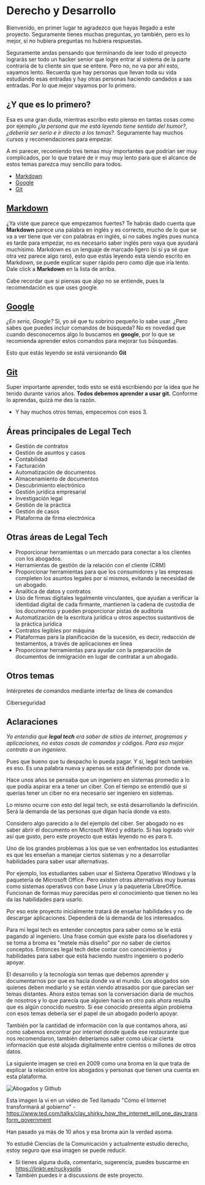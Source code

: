 # Derecho y Desarrollo

Bienvenido, en primer lugar te agradezco que hayas llegado a este proyecto. Seguramente tienes muchas preguntas, yo también, pero es lo mejor, si no hubiera preguntas no hubiera respuestas.

Seguramente andas pensando que terminando de leer todo el proyecto lograrás ser todo un hacker senior que logre entrar al sistema de la parte contraria de tu cliente sin que se entere. Pero no, no va por ahí esto, vayamos lento. Recuerda que hay personas que llevan toda su vida estudiando esas entradas y hay otras personas haciendo candados a sas entradas. Por lo que mejor vayamos por lo primero.

## ¿Y que es lo primero?

Esa es una gran duda, mientras escribo esto pienso en tantas cosas como por ejemplo *¿la persona que me está leyendo tiene sentido del humor?*, *¿debería ser serio e ir directo a los temas?*. Seguramente hay muchos cursos y recomendaciones para empezar.

A mi parecer, recomiendo tres temas muy importantes que podrían ser muy complicados, por lo que trataré de ir muy muy lento para que el alcance de estos temas parezca muy sencillo para todos.

- [Markdown](https://github.com/ruckysolis/derechoydesarrollo/blob/main/loprimero/markdown.md)
- [Google](https://github.com/ruckysolis/derechoydesarrollo/blob/main/loprimero/google.md)
- [Git](https://github.com/ruckysolis/derechoydesarrollo/blob/main/loprimero/git.md)

## [Markdown](https://github.com/ruckysolis/derechoydesarrollo/blob/main/loprimero/markdown.md)

¿Ya viste que parece que empezamos fuertes? Te habrás dado cuenta que **Markdown** parece una palabra en inglés y es correcto, mucho de lo que se va a ver tiene que ver con palabras en inglés, si no sabes inglés pues nunca es tarde para empezar, no es necesario saber inglés pero vaya que ayudará muchísimo. Markdown es un lenguaje de marcado ligero (sí sí ya sé que otra vez parece algo raro), esto que estás leyendo está siendo escrito en Markdown, se puede explicar super rápido pero como dije que iría lento. Dale click a **Markdown** en la lista de arriba.

Cabe recordar que si piensas que algo no se entiende, pues la recomendación es que uses google. 

 ## [Google](https://github.com/ruckysolis/derechoydesarrollo/blob/main/loprimero/google.md)

*¿En serio, Google?* Si, yo sé que tu sobrino pequeño lo sabe usar. ¿Pero sabes que puedes incluir comandos de búsqueda? No es novedad que cuando desconocemos algo lo buscamos en **google**, por lo que se recomienda aprender estos comandos para mejorar tus búsquedas.

Esto que estás leyendo se está versionando **Git**

## [Git](https://github.com/ruckysolis/derechoydesarrollo/blob/main/loprimero/git.md)

Super importante aprender, todo esto se está escribiendo por la idea que he tenido durante varios años. **Todos debemos aprender a usar git.** Conforme lo aprendas, quizá me des la razón.

- Y hay muchos otros temas, empecemos con esos 3.

## Áreas principales de Legal Tech

- Gestión de contratos
- Gestión de asuntos y casos
- Contabilidad
- Facturación
- Automatización de documentos
- Almacenamiento de documentos
- Descubrimiento electrónico
- Gestión jurídica empresarial
- Investigación legal
- Gestión de la práctica
- Gestión de casos
- Plataforma de firma electrónica

## Otras áreas de Legal Tech

- Proporcionar herramientas o un mercado para conectar a los clientes con los abogados.
- Herramientas de gestión de la relación con el cliente (CRM)
- Proporcionar herramientas para que los consumidores y las empresas completen los asuntos legales por sí mismos, evitando la necesidad de un abogado.
- Analítica de datos y contratos
- Uso de firmas digitales legalmente vinculantes, que ayudan a verificar la identidad digital de cada firmante, mantienen la cadena de custodia de los documentos y pueden proporcionar pistas de auditoría
- Automatización de la escritura jurídica u otros aspectos sustantivos de la práctica jurídica
- Contratos legibles por máquina
- Plataformas para la planificación de la sucesión, es decir, redacción de testamentos, a través de aplicaciones en línea
- Proporcionar herramientas para ayudar con la preparación de documentos de inmigración en lugar de contratar a un abogado.

## Otros temas

Intérpretes de comandos mediante interfaz de línea de comandos

Ciberseguridad

## Aclaraciones

*Yo entendía que **legal tech** era saber de sitios de internet, programas y aplicaciones, no estas cosas de comandos y códigos. Para eso mejor contrato a un ingeniero.*

Pues que bueno que tu despacho lo pueda pagar. Y sí, legal tech también es eso. Es una palabra nueva y apenas se está definiendo por donde va.

Hace unos años se pensaba que un ingeniero en sistemas promedio a lo que podía aspirar era a tener un ciber. Con el tiempo se entendió que si querías tener un ciber no era necesario ser ingeniero en sistemas.

Lo mismo ocurre con esto del legal tech, se está desarrollando la definición. Será la demanda de las personas que digan hacía donde va esto. 

Considero algo parecido a lo del ejemplo del ciber. Ser abogado no es saber abrir el documento en Microsoft Word y editarlo. Si has logrado vivir así que gusto, pero este proyecto que estás leyendo no es para ti.

Uno de los grandes problemas a los que se ven enfrentados los estudiantes es que les enseñan a manejar ciertos sistemas y no a desarrollar habilidades para saber usar alternativas.

Por ejemplo, los estudiantes saben usar el Sistema Operativo Windows y la paquetería de Microsoft Office. Pero existen otras alternativas muy buenas como sistemas operativos con base Linux y la paquetería LibreOffice. Funcionan de formas muy parecidas pero el conocimiento que tienen no les da las habilidades para usarlo.

Por eso este proyecto inicialmente tratará de enseñar habilidades y no de descargar aplicaciones. Dependerá de la demanda de los interesados.

Para mi legal tech es entender conceptos para saber como se le está pagando al ingeniero. Una frase común que existe para los diseñadores y se toma a broma es "metele más diseño" por no saber de ciertos conceptos. Entonces legal tech debe contar con conocimientos y habilidades para saber que está haciendo nuestro ingeniero o poderlo apoyar.

El desarrollo y la tecnología son temas que debemos aprender y documentarnos por que es hacía donde va el mundo. Los abogados son quienes deben mediarlo y se están viendo atrasados por que parecían ser temas distantes. Ahora estos temas son la conversación diaria de muchos de nosotros y  lo que parecía que alguien hacía en otro país ahora resulta que es algún conocido nuestro. Si ese conocido presenta algún problema con esos temas debería ser el papel de un abogado poderlo apoyar.

También por la cantidad de información con la que contamos ahora, así como sabemos encontrar por internet donde queda ese restaurante que nos recomendaron, también deberíamos saber como ubicar cierta información que esté alojada digitalmente entre cientos o millones de otros datos.

La siguiente imagen se creó en 2009 como una broma en la que trata de explicar la relación entre los abogados y personas que tienen una cuenta en esta plataforma.

![Abogados y Github](http://philarcher.org/diary/2012/policygit/venn1.png)

Esta imagen la vi en un video de Ted llamado "Cómo el Internet transformará al gobierno" - https://www.ted.com/talks/clay_shirky_how_the_internet_will_one_day_transform_government

Han pasado ya más de 10 años y esa broma aún la verdad asoma.

Yo estudié Ciencias de la Comunicación y actualmente estudio derecho, estoy seguro que esa imagen se puede reducir.

- Si tienes alguna duda, comentario, sugerencia, puedes buscarme en https://linktr.ee/ruckysolis
- También puedes ir a discussions de este proyecto.

